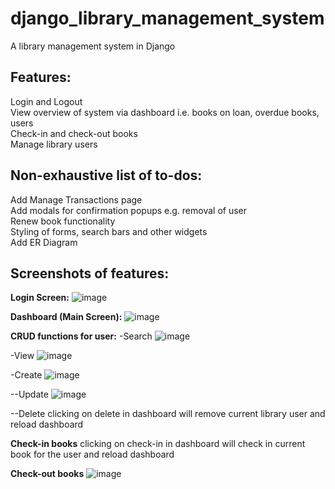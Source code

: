 # django_library_management_system
A library management system in Django

## Features:
Login and Logout\
View overview of system via dashboard i.e. books on loan, overdue books, users\
Check-in and check-out books\
Manage library users

## Non-exhaustive list of to-dos:
Add Manage Transactions page\
Add modals for confirmation popups e.g. removal of user\
Renew book functionality\
Styling of forms, search bars and other widgets\
Add ER Diagram

## Screenshots of features:
**Login Screen:**
![image](https://user-images.githubusercontent.com/40519064/96260786-11cbc000-0ff2-11eb-9c33-f844cd648d75.png)


**Dashboard (Main Screen):**
![image](https://user-images.githubusercontent.com/40519064/96260851-2d36cb00-0ff2-11eb-8e7d-3a3c9c62ffa2.png)


**CRUD functions for user:**
-Search
![image](https://user-images.githubusercontent.com/40519064/96261347-ea292780-0ff2-11eb-85e9-c0d352464389.png)

-View
![image](https://user-images.githubusercontent.com/40519064/96260949-50fa1100-0ff2-11eb-89df-ba9f5fc53def.png)

-Create
![image](https://user-images.githubusercontent.com/40519064/96260916-450e4f00-0ff2-11eb-9125-a995954e3074.png)

--Update
![image](https://user-images.githubusercontent.com/40519064/96261183-aafad680-0ff2-11eb-8541-f785a2565d27.png)

--Delete
clicking on delete in dashboard will remove current library user and reload dashboard


**Check-in books**
clicking on check-in in dashboard will check in current book for the user and reload dashboard


**Check-out books**
![image](https://user-images.githubusercontent.com/40519064/96261293-d978b180-0ff2-11eb-9bf9-166097910150.png)
